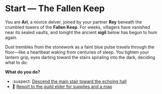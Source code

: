 # Start — The Fallen Keep

You are **Ari**, a novice delver, joined by your partner **Rey** beneath the crumbled towers of the **Fallen Keep**. For weeks, villagers have vanished near its sealed vaults, and tonight the ancient **sigil** below has begun to hum again.

Dust trembles from the stonework as a faint blue pulse travels through the floor—like a heartbeat waking from centuries of sleep. You tighten your lantern grip, eyes darting toward the stairs spiraling into the dark, deciding what to do:

**What do you do?**
- :suspect: [Descend the main stair toward the echoing hall](scenes/dock-and-launch.md)
- :scroll: [Report to the guild elder for supplies and a map](scenes/brief-captain.md)